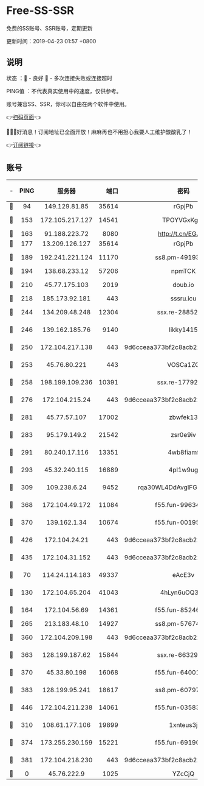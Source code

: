 # Free-SS-SSR

免费的SS账号、SSR账号，定期更新

更新时间：2019-04-23 01:57 +0800

## 说明

状态     ：🙂 - 良好 🙁 - 多次连接失败或连接超时

PING值   ：不代表真实使用中的速度，仅供参考。

账号兼容SS、SSR，你可以自由在两个软件中使用。

👉[扫码页面](https://liesauer.github.io/Free-SS-SSR/)👈

🎉🎉🎉好消息！订阅地址已全面开放！麻麻再也不用担心我要人工维护酸酸乳了！

👉[订阅链接](https://www.liesauer.net/yogurt/subscribe?ACCESS_TOKEN=DAYxR3mMaZAsaqUb)👈

## 账号

|-|PING|服务器|端口|密码|加密方式|区域|
|:----:|:----:|:-----:|-----:|:----:|:----:|:----:|
|🙂|94|149.129.81.85|35614|rGpjPb|rc4-md5|HK|
|🙂|153|172.105.217.127|14541|TPOYVGxKglpi|aes-256-cfb|JP|
|🙂|163|91.188.223.72|8080|http://t.cn/EGJIyrl|rc4-md5|RU|
|🙂|177|13.209.126.127|35614|rGpjPb|rc4-md5|KR|
|🙂|189|192.241.221.124|11170|ss8.pm-49193662|aes-256-cfb|US|
|🙂|194|138.68.233.12|57206|npmTCK|rc4-md5|US|
|🙂|210|45.77.175.103|2019|doub.io|aes-128-ctr|SG|
|🙂|218|185.173.92.181|443|sssru.icu|rc4-md5|RU|
|🙂|244|134.209.48.248|12304|ssx.re-28852325|aes-256-cfb|US|
|🙂|246|139.162.185.76|9140|likky1415|aes-256-cfb|DE|
|🙂|250|172.104.217.138|443|9d6cceaa373bf2c8acb22e60b6a58be6|aes-256-cfb|US|
|🙂|253|45.76.80.221|443|VOSCa1ZG|aes-256-cfb|DE|
|🙂|258|198.199.109.236|10391|ssx.re-17792971|aes-256-cfb|US|
|🙂|276|172.104.215.24|443|9d6cceaa373bf2c8acb22e60b6a58be6|aes-256-cfb|US|
|🙂|281|45.77.57.107|17002|zbwfek13|aes-256-cfb|GB|
|🙂|283|95.179.149.2|21542|zsr0e9iv|aes-256-cfb|NL|
|🙂|291|80.240.17.116|13351|4wb8fiamf|aes-256-cfb|DE|
|🙂|293|45.32.240.115|16889|4pl1w9ug|aes-256-cfb|AU|
|🙂|309|109.238.6.24|9452|rqa30WL4DdAvgIFG6Fs3znzTa|aes-256-cfb|FR|
|🙂|368|172.104.49.172|11084|f55.fun-99634855|aes-256-cfb|SG|
|🙂|370|139.162.1.34|10674|f55.fun-00195102|aes-256-cfb|SG|
|🙂|426|172.104.24.21|443|9d6cceaa373bf2c8acb22e60b6a58be6|aes-256-cfb|US|
|🙂|435|172.104.31.152|443|9d6cceaa373bf2c8acb22e60b6a58be6|aes-256-cfb|US|
|🙂|70|114.24.114.183|49337|eAcE3v|chacha20-ietf|TW|
|🙂|130|172.104.65.204|41043|4hLyn6uOQ3hU|aes-256-cfb|JP|
|🙂|164|172.104.56.69|14361|f55.fun-85246360|aes-256-cfb|SG|
|🙂|265|213.183.48.10|14927|ss8.pm-57674644|rc4-md5|RU|
|🙂|360|172.104.209.198|443|9d6cceaa373bf2c8acb22e60b6a58be6|aes-256-cfb|US|
|🙂|363|128.199.187.62|15844|ssx.re-66329792|aes-256-cfb|SG|
|🙂|370|45.33.80.198|16068|f55.fun-64001749|aes-256-cfb|US|
|🙂|383|128.199.95.241|18617|ss8.pm-60797363|aes-256-cfb|SG|
|🙂|446|172.104.211.238|14061|f55.fun-03583408|aes-256-cfb|US|
|🙁|310|108.61.177.106|19899|1xnteus3j|aes-256-cfb|FR|
|🙁|374|173.255.230.159|15221|f55.fun-69190393|aes-256-cfb|US|
|🙁|381|172.104.218.230|443|9d6cceaa373bf2c8acb22e60b6a58be6|aes-256-cfb|US|
|🙁|0|45.76.222.9|1025|YZcCjQ|rc4-md5|JP|
